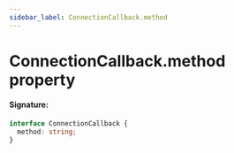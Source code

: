 ```yaml
---
sidebar_label: ConnectionCallback.method
---
```


# ConnectionCallback.method property

#### Signature:

```typescript
interface ConnectionCallback {
  method: string;
}
```
